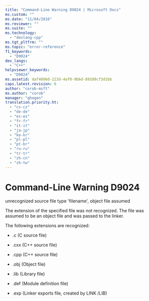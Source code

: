 ```yaml
---
title: "Command-Line Warning D9024 | Microsoft Docs"
ms.custom: ""
ms.date: "11/04/2016"
ms.reviewer: ""
ms.suite: ""
ms.technology: 
  - "devlang-cpp"
ms.tgt_pltfrm: ""
ms.topic: "error-reference"
f1_keywords: 
  - "D9024"
dev_langs: 
  - "C++"
helpviewer_keywords: 
  - "D9024"
ms.assetid: daf4896d-223d-4af0-9b6d-89109cf3d1bb
caps.latest.revision: 6
author: "corob-msft"
ms.author: "corob"
manager: "ghogen"
translation.priority.ht: 
  - "cs-cz"
  - "de-de"
  - "es-es"
  - "fr-fr"
  - "it-it"
  - "ja-jp"
  - "ko-kr"
  - "pl-pl"
  - "pt-br"
  - "ru-ru"
  - "tr-tr"
  - "zh-cn"
  - "zh-tw"
---
```

# Command-Line Warning D9024
unrecognized source file type 'filename', object file assumed  
  
 The extension of the specified file was not recognized. The file was assumed to be an object file and was passed to the linker.  
  
 The following extensions are recognized:  
  
-   .c (C source file)  
  
-   .cxx (C++ source file)  
  
-   .cpp (C++ source file)  
  
-   .obj (Object file)  
  
-   .lib (Library file)  
  
-   .def (Module definition file)  
  
-   .exp (Linker exports file, created by LINK /LIB)